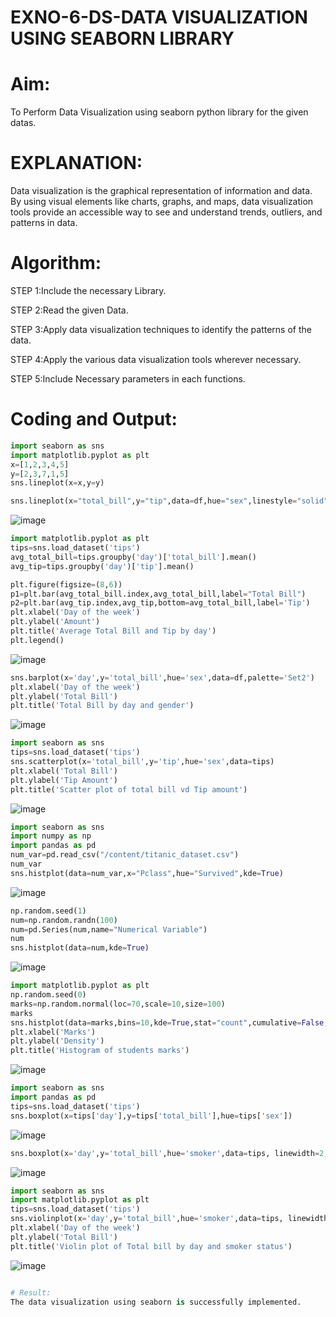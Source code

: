# EXNO-6-DS-DATA VISUALIZATION USING SEABORN LIBRARY

# Aim:
  To Perform Data Visualization using seaborn python library for the given datas.

# EXPLANATION:
Data visualization is the graphical representation of information and data. By using visual elements like charts, graphs, and maps, data visualization tools provide an accessible way to see and understand trends, outliers, and patterns in data.

# Algorithm:
STEP 1:Include the necessary Library.

STEP 2:Read the given Data.

STEP 3:Apply data visualization techniques to identify the patterns of the data.

STEP 4:Apply the various data visualization tools wherever necessary.

STEP 5:Include Necessary parameters in each functions.

# Coding and Output:
```python
import seaborn as sns
import matplotlib.pyplot as plt
x=[1,2,3,4,5]
y=[2,3,7,1,5]
sns.lineplot(x=x,y=y)
```

```python
sns.lineplot(x="total_bill",y="tip",data=df,hue="sex",linestyle="solid",legend="auto")
```
![image](https://github.com/MeethaPrabhu/EXNO-6-DS/assets/119401038/744968ca-2a33-43fe-bf08-a0d6a70f7fb5)

```python
import matplotlib.pyplot as plt
tips=sns.load_dataset('tips')
avg_total_bill=tips.groupby('day')['total_bill'].mean()
avg_tip=tips.groupby('day')['tip'].mean()

plt.figure(figsize=(8,6))
p1=plt.bar(avg_total_bill.index,avg_total_bill,label="Total Bill")
p2=plt.bar(avg_tip.index,avg_tip,bottom=avg_total_bill,label='Tip')
plt.xlabel('Day of the week')
plt.ylabel('Amount')
plt.title('Average Total Bill and Tip by day')
plt.legend()
```
![image](https://github.com/MeethaPrabhu/EXNO-6-DS/assets/119401038/1c8702b1-678e-4704-b1c2-f5e4f58858e8)
```python
sns.barplot(x='day',y='total_bill',hue='sex',data=df,palette='Set2')
plt.xlabel('Day of the week')
plt.ylabel('Total Bill')
plt.title('Total Bill by day and gender')
```
![image](https://github.com/MeethaPrabhu/EXNO-6-DS/assets/119401038/8b6ebdad-5fed-4cc4-b04a-d0c469ca99a8)

```python
import seaborn as sns
tips=sns.load_dataset('tips')
sns.scatterplot(x='total_bill',y='tip',hue='sex',data=tips)
plt.xlabel('Total Bill')
plt.ylabel('Tip Amount')
plt.title('Scatter plot of total bill vd Tip amount')
```
![image](https://github.com/MeethaPrabhu/EXNO-6-DS/assets/119401038/9cf8eb81-08ca-4fa0-822a-d9fd805b5264)

```python
import seaborn as sns
import numpy as np
import pandas as pd
num_var=pd.read_csv("/content/titanic_dataset.csv")
num_var
sns.histplot(data=num_var,x="Pclass",hue="Survived",kde=True)
```
![image](https://github.com/MeethaPrabhu/EXNO-6-DS/assets/119401038/c04fd9ff-9763-41f5-9baf-40fee16a6bbe)

```python
np.random.seed(1)
num=np.random.randn(100)
num=pd.Series(num,name="Numerical Variable")
num
sns.histplot(data=num,kde=True)
```
![image](https://github.com/MeethaPrabhu/EXNO-6-DS/assets/119401038/576530fb-71d8-4ac9-8392-ae86aad4bf78)

```python
import matplotlib.pyplot as plt
np.random.seed(0)
marks=np.random.normal(loc=70,scale=10,size=100)
marks
sns.histplot(data=marks,bins=10,kde=True,stat="count",cumulative=False,multiple="stack",element="bars",palette="Set1",color="black",shrink=0.7)
plt.xlabel('Marks')
plt.ylabel('Density')
plt.title('Histogram of students marks')
```
![image](https://github.com/MeethaPrabhu/EXNO-6-DS/assets/119401038/347fe8ae-e9db-4e73-bfa5-02188b12f470)

```python
import seaborn as sns
import pandas as pd
tips=sns.load_dataset('tips')
sns.boxplot(x=tips['day'],y=tips['total_bill'],hue=tips['sex'])
```
![image](https://github.com/MeethaPrabhu/EXNO-6-DS/assets/119401038/b44be239-52cb-4d68-a03d-9407f439452b)

```python
sns.boxplot(x='day',y='total_bill',hue='smoker',data=tips, linewidth=2,width=0.6, boxprops={'facecolor':'lightblue','edgecolor':'black'},whiskerprops={'color':'blue','linestyle':'--','linewidth':1.5},capprops={'color':'red','linestyle':'--','linewidth':1.5})
```
![image](https://github.com/MeethaPrabhu/EXNO-6-DS/assets/119401038/b2e3c978-ec50-4415-89ff-e52d08286103)

```python
import seaborn as sns
import matplotlib.pyplot as plt
tips=sns.load_dataset('tips')
sns.violinplot(x='day',y='total_bill',hue='smoker',data=tips, linewidth=2,width=0.6, palette='Set1',color='blue',inner="quartile")
plt.xlabel('Day of the week')
plt.ylabel('Total Bill')
plt.title('Violin plot of Total bill by day and smoker status')
```
![image](https://github.com/MeethaPrabhu/EXNO-6-DS/assets/119401038/63d2729d-db79-4016-8634-fb8847fc716d)

```python

# Result:
The data visualization using seaborn is successfully implemented.

